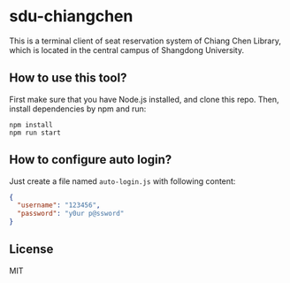 # sdu-chiangchen

This is a terminal client of seat reservation system of Chiang Chen Library,
which is located in the central campus of Shangdong University.

## How to use this tool?

First make sure that you have Node.js installed, and clone this repo.
Then, install dependencies by npm and run:

```shell
npm install
npm run start
```

## How to configure auto login?

Just create a file named `auto-login.js` with following content:

```json
{
  "username": "123456",
  "password": "y0ur p@ssword"
}
```

## License

MIT